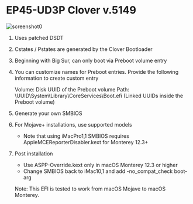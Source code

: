# EP45-UD3P Clover v.5149

![screenshot0](https://user-images.githubusercontent.com/97265013/188255773-b47a0a25-a6b7-4fef-951d-a915d6599086.png)


1. Uses patched DSDT

2. Cstates / Pstates are generated by the Clover Bootloader

3. Beginning with Big Sur, can only boot via Preboot volume entry

4. You can customize names for Preboot entries. Provide the following information to create custom entry

      Volume: Disk UUID of the Preboot volume
      Path: \UUID\System\Library\CoreServices\Boot.efi (Linked UUIDs inside the Preboot volume)
        
5. Generate your own SMBIOS

6. For Mojave+ installations, use supported models

   - Note that using iMacPro1,1 SMBIOS requires AppleMCEReporterDisabler.kext for Monterey 12.3+

8. Post installation 

    - Use ASPP-Override.kext only in macOS Monterey 12.3 or higher
    - Change SMBIOS back to iMac10,1 and add -no_compat_check boot-arg


    Note: This EFI is tested to work from macOS Mojave to macOS Monterey.
